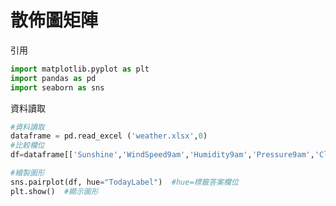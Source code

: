 # 散佈圖矩陣

引用
```python
import matplotlib.pyplot as plt
import pandas as pd
import seaborn as sns
```

資料讀取
```python
#資料讀取
dataframe = pd.read_excel ('weather.xlsx',0)
#比較欄位
df=dataframe[['Sunshine','WindSpeed9am','Humidity9am','Pressure9am','Cloud9am','Temp9am','TodayLabel']]
```

```python
#繪製圖形
sns.pairplot(df, hue="TodayLabel")  #hue=標籤答案欄位
plt.show()  #顯示圖形

```
